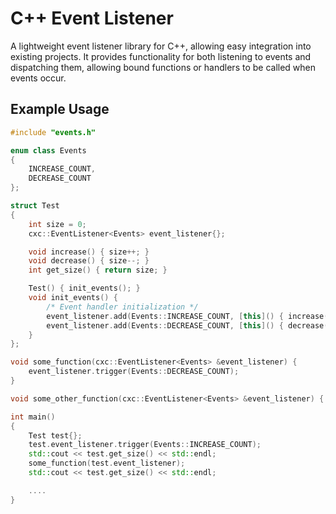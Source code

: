 # C++ Event Listener

A lightweight event listener library for C++, allowing easy integration into existing projects.
It provides functionality for both listening to events and dispatching them, allowing bound functions or handlers to be called when events occur.

## Example Usage

```cpp
#include "events.h"

enum class Events
{
    INCREASE_COUNT,
    DECREASE_COUNT
};

struct Test
{
    int size = 0;
    cxc::EventListener<Events> event_listener{};

    void increase() { size++; }
    void decrease() { size--; }
    int get_size() { return size; }

    Test() { init_events(); }
    void init_events() { 
        /* Event handler initialization */
        event_listener.add(Events::INCREASE_COUNT, [this]() { increase(); });
        event_listener.add(Events::DECREASE_COUNT, [this]() { decrease(); });
    }
};

void some_function(cxc::EventListener<Events> &event_listener) { 
    event_listener.trigger(Events::DECREASE_COUNT);
}

void some_other_function(cxc::EventListener<Events> &event_listener) { /* Event trigger */ }

int main()
{
    Test test{};
    test.event_listener.trigger(Events::INCREASE_COUNT);
    std::cout << test.get_size() << std::endl;
    some_function(test.event_listener);
    std::cout << test.get_size() << std::endl;

    ....
}

```